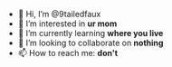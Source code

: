 - 👋 Hi, I’m @9tailedfaux
- 👀 I’m interested in **ur mom**
- 🌱 I’m currently learning **where you live**
- 💞️ I’m looking to collaborate on **nothing**
- 📫 How to reach me: **don't**

<!---
9tailedfaux/9tailedfaux is a ✨ special ✨ repository because its `README.md` (this file) appears on your GitHub profile.
You can click the Preview link to take a look at your changes.
--->
